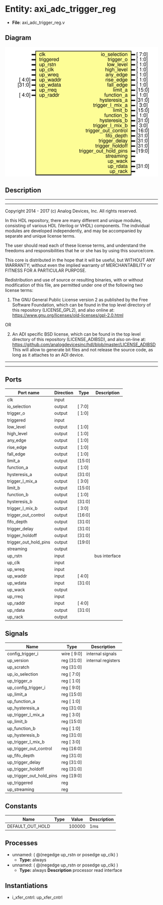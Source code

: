 # Entity: axi_adc_trigger_reg

- **File**: axi_adc_trigger_reg.v
## Diagram

![Diagram](axi_adc_trigger_reg.svg "Diagram")
## Description

 ***************************************************************************
 ***************************************************************************
 Copyright 2014 - 2017 (c) Analog Devices, Inc. All rights reserved.

 In this HDL repository, there are many different and unique modules, consisting
 of various HDL (Verilog or VHDL) components. The individual modules are
 developed independently, and may be accompanied by separate and unique license
 terms.

 The user should read each of these license terms, and understand the
 freedoms and responsibilities that he or she has by using this source/core.

 This core is distributed in the hope that it will be useful, but WITHOUT ANY
 WARRANTY; without even the implied warranty of MERCHANTABILITY or FITNESS FOR
 A PARTICULAR PURPOSE.

 Redistribution and use of source or resulting binaries, with or without modification
 of this file, are permitted under one of the following two license terms:

   1. The GNU General Public License version 2 as published by the
      Free Software Foundation, which can be found in the top level directory
      of this repository (LICENSE_GPL2), and also online at:
      <https://www.gnu.org/licenses/old-licenses/gpl-2.0.html>

 OR

   2. An ADI specific BSD license, which can be found in the top level directory
      of this repository (LICENSE_ADIBSD), and also on-line at:
      https://github.com/analogdevicesinc/hdl/blob/master/LICENSE_ADIBSD
      This will allow to generate bit files and not release the source code,
      as long as it attaches to an ADI device.

 ***************************************************************************
 ***************************************************************************

## Ports

| Port name             | Direction | Type   | Description    |
| --------------------- | --------- | ------ | -------------- |
| clk                   | input     |        |                |
| io_selection          | output    | [ 7:0] |                |
| trigger_o             | output    | [ 1:0] |                |
| triggered             | input     |        |                |
| low_level             | output    | [ 1:0] |                |
| high_level            | output    | [ 1:0] |                |
| any_edge              | output    | [ 1:0] |                |
| rise_edge             | output    | [ 1:0] |                |
| fall_edge             | output    | [ 1:0] |                |
| limit_a               | output    | [15:0] |                |
| function_a            | output    | [ 1:0] |                |
| hysteresis_a          | output    | [31:0] |                |
| trigger_l_mix_a       | output    | [ 3:0] |                |
| limit_b               | output    | [15:0] |                |
| function_b            | output    | [ 1:0] |                |
| hysteresis_b          | output    | [31:0] |                |
| trigger_l_mix_b       | output    | [ 3:0] |                |
| trigger_out_control   | output    | [16:0] |                |
| fifo_depth            | output    | [31:0] |                |
| trigger_delay         | output    | [31:0] |                |
| trigger_holdoff       | output    | [31:0] |                |
| trigger_out_hold_pins | output    | [19:0] |                |
| streaming             | output    |        |                |
| up_rstn               | input     |        |  bus interface |
| up_clk                | input     |        |                |
| up_wreq               | input     |        |                |
| up_waddr              | input     | [ 4:0] |                |
| up_wdata              | input     | [31:0] |                |
| up_wack               | output    |        |                |
| up_rreq               | input     |        |                |
| up_raddr              | input     | [ 4:0] |                |
| up_rdata              | output    | [31:0] |                |
| up_rack               | output    |        |                |
## Signals

| Name                     | Type           | Description          |
| ------------------------ | -------------- | -------------------- |
| config_trigger_i         | wire [ 9:0]    |  internal signals    |
| up_version               | reg     [31:0] |  internal registers  |
| up_scratch               | reg     [31:0] |                      |
| up_io_selection          | reg     [ 7:0] |                      |
| up_trigger_o             | reg     [ 1:0] |                      |
| up_config_trigger_i      | reg     [ 9:0] |                      |
| up_limit_a               | reg     [15:0] |                      |
| up_function_a            | reg     [ 1:0] |                      |
| up_hysteresis_a          | reg     [31:0] |                      |
| up_trigger_l_mix_a       | reg     [ 3:0] |                      |
| up_limit_b               | reg     [15:0] |                      |
| up_function_b            | reg     [ 1:0] |                      |
| up_hysteresis_b          | reg     [31:0] |                      |
| up_trigger_l_mix_b       | reg     [ 3:0] |                      |
| up_trigger_out_control   | reg     [16:0] |                      |
| up_fifo_depth            | reg     [31:0] |                      |
| up_trigger_delay         | reg     [31:0] |                      |
| up_trigger_holdoff       | reg     [31:0] |                      |
| up_trigger_out_hold_pins | reg     [19:0] |                      |
| up_triggered             | reg            |                      |
| up_streaming             | reg            |                      |
## Constants

| Name             | Type | Value  | Description |
| ---------------- | ---- | ------ | ----------- |
| DEFAULT_OUT_HOLD |      | 100000 | 1ms         |
## Processes
- unnamed: ( @(negedge up_rstn or posedge up_clk) )
  - **Type:** always
- unnamed: ( @(negedge up_rstn or posedge up_clk) )
  - **Type:** always
**Description**
 processor read interface 
## Instantiations

- i_xfer_cntrl: up_xfer_cntrl
